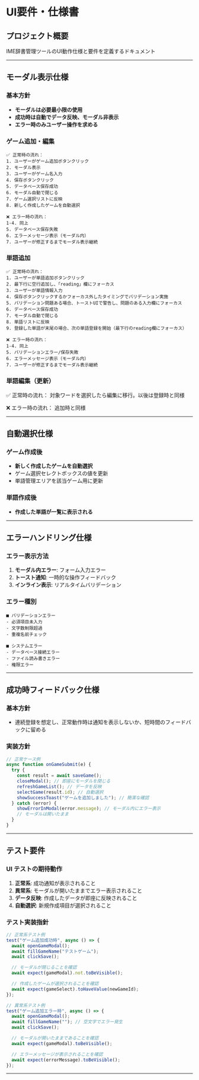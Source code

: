 # UI要件・仕様書

## プロジェクト概要

IME辞書管理ツールのUI動作仕様と要件を定義するドキュメント

---

## モーダル表示仕様

### 基本方針

- **モーダルは必要最小限の使用**
- **成功時は自動でデータ反映、モーダル非表示**
- **エラー時のみユーザー操作を求める**

### ゲーム追加・編集

```
✅ 正常時の流れ：
1. ユーザーがゲーム追加ボタンクリック
2. モーダル表示
3. ユーザーがゲーム名入力
4. 保存ボタンクリック
5. データベース保存成功
6. モーダル自動で閉じる
7. ゲーム選択リストに反映
8. 新しく作成したゲームを自動選択

❌ エラー時の流れ：
1-4. 同上
5. データベース保存失敗
6. エラーメッセージ表示（モーダル内）
7. ユーザーが修正するまでモーダル表示継続
```

### 単語追加

```
✅ 正常時の流れ：
1. ユーザーが単語追加ボタンクリック
2. 最下行に空行追加し、「reading」欄にフォーカス
3. ユーザーが単語情報入力
4. 保存ボタンクリックするかフォーカス外したタイミングでバリデーション実施
5. バリデーション問題ある場合、トーストUIで警告し、問題のある入力欄にフォーカス
6. データベース保存成功
7. モーダル自動で閉じる
8. 単語リストに反映
9. 登録した単語が末尾の場合、次の単語登録を開始（最下行のreading欄にフォーカス）

❌ エラー時の流れ：
1-4. 同上
5. バリデーションエラー/保存失敗
6. エラーメッセージ表示（モーダル内）
7. ユーザーが修正するまでモーダル表示継続
```

### 単語編集（更新）

✅ 正常時の流れ：
対象ワードを選択したら編集に移行。以後は登録時と同様

❌ エラー時の流れ：
追加時と同様

---

## 自動選択仕様

### ゲーム作成後

- **新しく作成したゲームを自動選択**
- ゲーム選択セレクトボックスの値を更新
- 単語管理エリアを該当ゲーム用に更新

### 単語作成後

- **作成した単語が一覧に表示される**

---

## エラーハンドリング仕様

### エラー表示方法

1. **モーダル内エラー**: フォーム入力エラー
2. **トースト通知**: 一時的な操作フィードバック
3. **インライン表示**: リアルタイムバリデーション

### エラー種別

```
■ バリデーションエラー
- 必須項目未入力
- 文字数制限超過
- 重複名前チェック

■ システムエラー
- データベース接続エラー
- ファイル読み書きエラー
- 権限エラー
```

---

## 成功時フィードバック仕様

### 基本方針

- 連続登録を想定し、正常動作時は通知を表示しないか、短時間のフィードバックに留める

### 実装方針

```javascript
// 正常ケース例
async function onGameSubmit(e) {
  try {
    const result = await saveGame();
    closeModal(); // 即座にモーダルを閉じる
    refreshGameList(); // データを反映
    selectGame(result.id); // 自動選択
    showSuccessToast("ゲームを追加しました"); // 簡潔な確認
  } catch (error) {
    showErrorInModal(error.message); // モーダル内にエラー表示
    // モーダルは開いたまま
  }
}
```

---

## テスト要件

### UI テストの期待動作

1. **正常系**: 成功通知が表示されること
2. **異常系**: モーダルが開いたままでエラー表示されること
3. **データ反映**: 作成したデータが即座に反映されること
4. **自動選択**: 新規作成項目が選択されること

### テスト実装指針

```javascript
// 正常系テスト例
test("ゲーム追加成功時", async () => {
  await openGameModal();
  await fillGameName("テストゲーム");
  await clickSave();

  // モーダルが閉じることを確認
  await expect(gameModal).not.toBeVisible();

  // 作成したゲームが選択されることを確認
  await expect(gameSelect).toHaveValue(newGameId);
});

// 異常系テスト例
test("ゲーム追加エラー時", async () => {
  await openGameModal();
  await fillGameName(""); // 空文字でエラー発生
  await clickSave();

  // モーダルが開いたままであることを確認
  await expect(gameModal).toBeVisible();

  // エラーメッセージが表示されることを確認
  await expect(errorMessage).toBeVisible();
});
```

---
